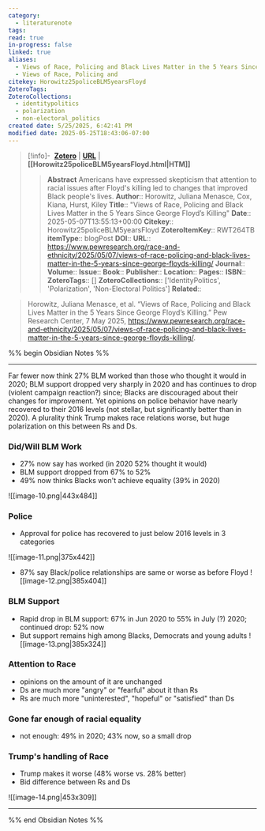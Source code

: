 ```yaml
---
category:
  - literaturenote
tags: 
read: true
in-progress: false
linked: true
aliases:
  - Views of Race, Policing and Black Lives Matter in the 5 Years Since George Floyd’s Killing
  - Views of Race, Policing and
citekey: Horowitz25policeBLM5yearsFloyd
ZoteroTags: 
ZoteroCollections:
  - identitypolitics
  - polarization
  - non-electoral_politics
created date: 5/25/2025, 6:42:41 PM
modified date: 2025-05-25T18:43:06-07:00
---
```


> [!info]- &nbsp;[**Zotero**](zotero://select/library/items/RWT264TB)  | [**URL**](https://www.pewresearch.org/race-and-ethnicity/2025/05/07/views-of-race-policing-and-black-lives-matter-in-the-5-years-since-george-floyds-killing/) | **[[Horowitz25policeBLM5yearsFloyd.html|HTM]]**
>> **Abstract**
> Americans have expressed skepticism that attention to racial issues after Floyd's killing led to changes that improved Black people's lives.
> > **Author**:: Horowitz, Juliana Menasce,  Cox, Kiana,  Hurst, Kiley
> **Title**:: "Views of Race, Policing and Black Lives Matter in the 5 Years Since George Floyd’s Killing"
> **Date**:: 2025-05-07T13:55:13+00:00
> **Citekey**:: Horowitz25policeBLM5yearsFloyd
> **ZoteroItemKey**:: RWT264TB
> **itemType**:: blogPost
> **DOI**:: 
> **URL**:: https://www.pewresearch.org/race-and-ethnicity/2025/05/07/views-of-race-policing-and-black-lives-matter-in-the-5-years-since-george-floyds-killing/
> **Journal**:: 
> **Volume**:: 
> **Issue**:: 
> **Book**:: 
> **Publisher**:: 
> **Location**:: 
> **Pages**:: 
> **ISBN**:: 
> **ZoteroTags**:: []
> **ZoteroCollections**:: ['IdentityPolitics', 'Polarization', 'Non-Electoral Politics']
> **Related**::

>  Horowitz, Juliana Menasce, et al. “Views of Race, Policing and Black Lives Matter in the 5 Years Since George Floyd’s Killing.” Pew Research Center, 7 May 2025, https://www.pewresearch.org/race-and-ethnicity/2025/05/07/views-of-race-policing-and-black-lives-matter-in-the-5-years-since-george-floyds-killing/.

%% begin Obsidian Notes %%
___
Far fewer now think 27% BLM worked than those who thought it would in 2020; BLM support dropped very sharply in 2020 and has continues to drop (violent campaign reaction?) since; Blacks are discouraged about their changes for improvement.  Yet opinions on police behavior have nearly recovered to their 2016 levels (not stellar, but significantly better than in 2020).  A plurality think Trump makes race relations worse, but huge polarization on this between Rs and Ds.

### Did/Will BLM Work
- 27% now say has worked (in 2020 52% thought it would)
- BLM support dropped from 67% to 52%
- 49% now thinks Blacks won't achieve equality (39% in 2020)

![[image-10.png|443x484]]

### Police
- Approval for police has recovered to just below 2016 levels in 3 categories

![[image-11.png|375x442]]
- 87% say Black/police relationships are same or worse as before Floyd
![[image-12.png|385x404]]

### BLM Support
- Rapid drop in BLM support: 67%  in Jun 2020 to 55% in July (?) 2020; continued drop: 52% now
- But support remains high among Blacks, Democrats and young adults
![[image-13.png|385x324]]

### Attention to Race
- opinions on the amount of it are unchanged
- Ds are much more "angry" or "fearful" about it than Rs
- Rs are much more "uninterested", "hopeful" or "satisfied" than Ds
### Gone far enough of racial equality
- not enough: 49% in 2020; 43% now, so a small drop
### Trump's handling of Race
- Trump makes it worse (48% worse vs. 28% better)
- Bid difference between Rs and Ds

![[image-14.png|453x309]]

___
%% end Obsidian Notes %%
